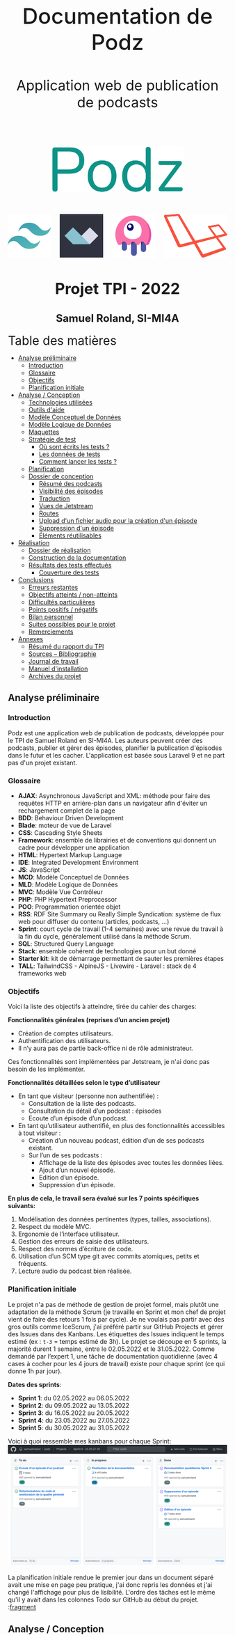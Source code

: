 <div style="text-align: center; padding-top: 150px;">
<p style="text-align: center; border: none; font-size: 50px; font-weight: 500;">Documentation de Podz</p>
<p style="text-align: center; border: none; font-size: 2rem;">Application web de publication de podcasts</p>
<div style="display:flex; padding: 50px 100px; justify-content: center; font-family: Fira Code;">
<img src="logo.png" style="box-shadow: none">
</div>
<div style="display: flex; justify-content: center; margin-bottom: 50px;">
<img style="box-shadow: none; height: 100px; margin: 0px 10px;" src="imgs/tailwind.png" />
<img style="box-shadow: none; height: 100px; margin: 0px 10px;" src="imgs/alpine.png" />
<img style="box-shadow: none; height: 100px; margin: 0px 10px;" src="imgs/livewire.png" />
<img style="box-shadow: none; height: 100px; margin: 0px 10px;" src="imgs/laravel.png" />
</div>

<h2 style="text-align: center; border: none; font-size: 35px;">Projet TPI - 2022</h2>
<h2 style="text-align: center; border: none; font-size: 1.5rem;">Samuel Roland, SI-MI4A</h2>
</div>

<div class="page"/> 


<div style="font-size: 28px; margin-top: 20px;">Table des matières</div>

<!-- toc start -->
<div class="toc">

- [Analyse préliminaire](#analyse-préliminaire)
  - [Introduction](#introduction)
  - [Glossaire](#glossaire)
  - [Objectifs](#objectifs)
  - [Planification initiale](#planification-initiale)
- [Analyse / Conception](#analyse--conception)
    - [Technologies utilisées](#technologies-utilisées)
    - [Outils d'aide](#outils-daide)
    - [Modèle Conceptuel de Données](#modèle-conceptuel-de-données)
    - [Modèle Logique de Données](#modèle-logique-de-données)
    - [Maquettes](#maquettes)
  - [Stratégie de test](#stratégie-de-test)
    - [Où sont écrits les tests ?](#où-sont-écrits-les-tests-)
    - [Les données de tests](#les-données-de-tests)
    - [Comment lancer les tests ?](#comment-lancer-les-tests-)
  - [Planification](#planification)
  - [Dossier de conception](#dossier-de-conception)
    - [Résumé des podcasts](#résumé-des-podcasts)
    - [Visibilité des épisodes](#visibilité-des-épisodes)
    - [Traduction](#traduction)
    - [Vues de Jetstream](#vues-de-jetstream)
    - [Routes](#routes)
    - [Upload d'un fichier audio pour la création d'un épisode](#upload-dun-fichier-audio-pour-la-création-dun-épisode)
    - [Suppression d'un épisode](#suppression-dun-épisode)
    - [Éléments réutilisables](#éléments-réutilisables)
- [Réalisation](#réalisation)
  - [Dossier de réalisation](#dossier-de-réalisation)
  - [Construction de la documentation](#construction-de-la-documentation)
  - [Résultats des tests effectués](#résultats-des-tests-effectués)
    - [Couverture des tests](#couverture-des-tests)
- [Conclusions](#conclusions)
  - [Erreurs restantes](#erreurs-restantes)
  - [Objectifs atteints / non-atteints](#objectifs-atteints--non-atteints)
  - [Difficultés particulières](#difficultés-particulières)
  - [Points positifs / négatifs](#points-positifs--négatifs)
  - [Bilan personnel](#bilan-personnel)
  - [Suites possibles pour le projet](#suites-possibles-pour-le-projet)
  - [Remerciements](#remerciements)
- [Annexes](#annexes)
  - [Résumé du rapport du TPI](#résumé-du-rapport-du-tpi)
  - [Sources – Bibliographie](#sources--bibliographie)
  - [Journal de travail](#journal-de-travail)
  - [Manuel d'installation](#manuel-dinstallation)
  - [Archives du projet](#archives-du-projet)

<!-- toc end -->

</div>

<div class="page"/><!-- saut de page -->

## Analyse préliminaire
### Introduction

Podz est une application web de publication de podcasts, développée pour le TPI de Samuel Roland en SI-MI4A. Les auteurs peuvent créer des podcasts, publier et gérer des épisodes, planifier la publication d'épisodes dans le futur et les cacher. L'application est basée sous Laravel 9 et ne part pas d'un projet existant.

### Glossaire

- **AJAX**: Asynchronous JavaScript and XML: méthode pour faire des requêtes HTTP en arrière-plan dans un navigateur afin d'éviter un rechargement complet de la page 
- **BDD**: Behaviour Driven Development
- **Blade**: moteur de vue de Laravel
- **CSS**: Cascading Style Sheets
- **Framework**: ensemble de librairies et de conventions qui donnent un cadre pour développer une application
- **HTML**: Hypertext Markup Language
- **IDE**: Integrated Development Environment
- **JS**: JavaScript
- **MCD**: Modèle Conceptuel de Données
- **MLD**: Modèle Logique de Données
- **MVC**: Modèle Vue Contrôleur
- **PHP**: PHP Hypertext Preprocessor
- **POO**: Programmation orientée objet
- **RSS**: RDF Site Summary ou Really Simple Syndication: système de flux web pour diffuser du contenu (articles, podcasts, ...)
- **Sprint**: court cycle de travail (1-4 semaines) avec une revue du travail à la fin du cycle, généralement utilisé dans la méthode Scrum.
- **SQL**: Structured Query Language
- **Stack**: ensemble cohérent de technologies pour un but donné
- **Starter kit**: kit de démarrage permettant de sauter les premières étapes
- **TALL**: TailwindCSS - AlpineJS - Livewire - Laravel : stack de 4 frameworks web

<div class="together">

### Objectifs

Voici la liste des objectifs à atteindre, tirée du cahier des charges:

**Fonctionnalités générales (reprises d’un ancien projet)**
- Création de comptes utilisateurs.
- Authentification des utilisateurs.
- Il n’y aura pas de partie back-office ni de rôle administrateur.

Ces fonctionnalités sont implémentées par Jetstream, je n'ai donc pas besoin de les implémenter.

**Fonctionnalités détaillées selon le type d’utilisateur**
- En tant que visiteur (personne non authentifiée) :
  - Consultation de la liste des podcasts.
  - Consultation du détail d’un podcast : épisodes
  - Ecoute d’un épisode d’un podcast.
- En tant qu’utilisateur authentifié, en plus des fonctionnalités accessibles à tout visiteur :
    - Création d’un nouveau podcast, édition d’un de ses podcasts existant.  
  - Sur l’un de ses podcasts :
    - Affichage de la liste des épisodes avec toutes les données liées.
    - Ajout d’un nouvel épisode.
    - Edition d’un épisode.
    - Suppression d’un épisode.
</div>

**En plus de cela, le travail sera évalué sur les 7 points spécifiques suivants:**
1. Modélisation des données pertinentes (types, tailles, associations).
1. Respect du modèle MVC.
1. Ergonomie de l’interface utilisateur.
1. Gestion des erreurs de saisie des utilisateurs.
1. Respect des normes d’écriture de code.
1. Utilisation d’un SCM type git avec commits atomiques, petits et fréquents.
1. Lecture audio du podcast bien réalisée.

### Planification initiale
Le projet n'a pas de méthode de gestion de projet formel, mais plutôt une adaptation de la méthode Scrum (je travaille en Sprint et mon chef de projet vient de faire des retours 1 fois par cycle). Je ne voulais pas partir avec des gros outils comme IceScrum, j'ai préféré partir sur GitHub Projects et gérer des Issues dans des Kanbans. Les étiquettes des Issues indiquent le temps estimé (ex : `t-3` = temps estimé de 3h). Le projet se découpe en 5 sprints, la majorité durent 1 semaine, entre le 02.05.2022 et le 31.05.2022. Comme demandé par l’expert 1, une tâche de documentation quotidienne (avec 4 cases à cocher pour les 4 jours de travail) existe pour chaque sprint (ce qui donne 1h par jour).

**Dates des sprints**:
- **Sprint 1**: du 02.05.2022 au 06.05.2022
- **Sprint 2**: du 09.05.2022 au 13.05.2022
- **Sprint 3**: du 16.05.2022 au 20.05.2022
- **Sprint 4**: du 23.05.2022 au 27.05.2022
- **Sprint 5**: du 30.05.2022 au 31.05.2022

Voici à quoi ressemble mes kanbans pour chaque Sprint:
![kanban](imgs/kanban-example.png)

La planification initiale rendue le premier jour dans un document séparé avait une mise en page peu pratique, j'ai donc repris les données et j'ai changé l'affichage pour plus de lisibilité. L'ordre des tâches est le même qu'il y avait dans les colonnes Todo sur GitHub au début du projet.  
:[fragment](markdown-build/planification-initiale.md)

<div class="page"/>

## Analyse / Conception

#### Technologies utilisées
J'ai choisi la stack **TALL** (*TailwindCSS - AlpineJS - Livewire - Laravel*) pour ce projet, car je suis à l'aise avec ces 4 frameworks et parce qu'ils permettent d'être productif pour développer une application web.

**Petits aperçus de ces frameworks**
- **[Laravel](https://laravel.com/)**: un framework PHP basé sur le modèle MVC et en POO. Laravel donne accès à beaucoup de classes et fonctions très pratiques, d'avoir une structure imposée, d'avoir des solutions simples aux problèmes récurrents (traductions, authentification, gestion des dates, ...). Tout ceci simplifie beaucoup le développement d'applications web en PHP une fois qu'on est à l'aise avec les bases.
- **[Livewire](https://laravel-livewire.com/)**: un framework pour Laravel permettant de faire des composants fullstack réactifs. L'idée est d'utiliser la puissance de Blade et PHP pour avoir des parties réactives sur le frontend (normalement codées en Javascript) sans devoir coder des requêtes AJAX.
- **[AlpineJS](https://alpinejs.dev/)**: un petit framework Javascript relativement simple à apprendre, utilisée ici pour gérer certaines interactions que Livewire ne permet pas, ou qui concernent des états d'affichage (là où des requêtes sur le backend seraient inutiles). Les composants s'écrivent inline (sur les balises HTML directement). Très pratique pour afficher un dropdown, faire une barre de progression, ...
- **[TailwindCSS](https://tailwindcss.com/)**: un framework CSS, concurrent de Bootstrap mais centré autour des propriétés CSS (en ayant des classes utilitaires - "utility-first") au lieu de fournir des classes "composants". C'est très puissant pour construire rapidement des interfaces, en écrivant quasiment jamais de CSS pur. Pour faire du responsive c'est très pratique parce qu'il suffit d'utiliser un préfixe d'écran devant n'importe quelle classe pour utiliser des media queries. Par exemple, on peut utiliser `md:text-white` pour dire que le texte est blanc sur les écrans medium et au dessus.

Divers:
- **[Jetstream](https://jetstream.laravel.com/2.x/introduction.html)**: Un starter Kit Laravel mettant en place les fonctionnalités d'authentification, tels que la connexion, la création de compte, la gestion du compte et beaucoup d'autres. L'option Livewire a été utilisée.

<div class="page"/>

#### Outils d'aide
Pour m'aider dans mon développement, j'ai utilisé différent outils, ils ne sont pas requis pour travailler sur Podz, mais peuvent être très utiles:
- **[Clockwork](https://underground.works/clockwork/)**: paquet Composer et extension web pour debugger les performances, les requêtes SQL, voir le temps d'exécution, ... Le paquet Composer est déjà installé.
![clockwork](imgs/clockwork.png)
- **[Laravel Valet](https://laravel.com/docs/9.x/valet)**: fait tourner des serveurs web avec Nginx les rendant accessibles via des domaines en `.test`. Ce qui me permet de faire tourner mon serveur sous `podz.test` en HTTPS sans avoir besoin de me soucier de démarrer et d'arrêter ce serveur ni de gérer plusieurs ports quand plusieurs serveurs sont allumés. L'outil fonctionne pour MacOS, mais des forks pour [Windows](https://github.com/cretueusebiu/valet-windows) et [Linux](https://cpriego.github.io/valet-linux/) existent également. Attention à bien suivre la procédure d'installation pour ne pas être coupé d'internet à cause du DNS local mal configuré.
![valet](imgs/valet.png)

</div>

<div class="page"/>

#### Modèle Conceptuel de Données
![MCD](MCD.png)
</div>

**Spécificités dans Episodes**:
- Les combinaisons du numéro et du podcast lié, ainsi que le titre et le podcast lié, sont uniques (exemple: on ne peut pas avoir 2 fois un épisode 4 du podcast "Summer stories", et on ne peut pas avoir 2 fois un épisode nommé "Summer 2020 review" du podcast "Summer stories").
- La date de création est définie par la date de création de l'épisode sur la plateforme, peu importe ses autres informations (la publication ou l'état caché n'a pas d'influence sur cette date). Cette date ne change jamais et n'est affichée qu'à l'auteur.
- La date de publication peut être dans le passé ou mais aussi dans le futur. Si elle est dans le futur, l'épisode n'est pas encore publié (jusqu'à la date définie). Ceci permet de programmer dans le futur une publication.
- Le champ Caché est par défaut à Faux et n'a pas d'effet dans ce cas. S'il est Vrai, l'épisode ne sera pas visible dans les détails du podcast.

**Spécificités dans Podcasts**:
- La combinaison du titre et de l'auteur est unique. Exemple: Michelle ne peut pas publier 2 podcasts s'appelant "My story", par contre Michelle et Bob peuvent chacun publier 1 podcast nommé "My story".

<div class="together">

#### Modèle Logique de Données

![MLD](MLD.png)

</div>

Ce MLD n'a pas été fait à la main mais a été rétro-ingéniéré depuis la base de données, après avoir codé les migrations. Certains champs (`two_factor_*`) sont créés par une migration générée par Jetstream, je n'en ai pas besoin mais je ne vais pas les retirer pour ne pas risquer de casser certaines vues existantes. Ce MLD omet volontairement les tables générées par Laravel et propres à chaque application Laravel (`sessions`, `migrations`, ...), une partie provient de migrations créées par Jetstream. Ne vous étonnez donc pas de trouver d'autres tables dans la base de données, je ne les utilise pas directement. 

Les champs `created_at` et `updated_at` sont gérés automatiquement par Laravel (grâce au timestamps activés dans la migration), je n'utilise que le `created_at` en lecture seulement.

<!--
Le concept complet avec toutes ses annexes :

Par exemple : 
•	Multimédia: carte de site, maquettes papier, story board préliminaire, …
•	Bases de données: interfaces graphiques, modèle conceptuel.
•	Programmation: interfaces graphiques, maquettes, analyse fonctionnelle…
•	…
-->
<div class="together">

#### Maquettes
Le gabarit est déjà designé par Jetstream. Voici ce que voit un visiteur (déconnecté):
![page](models/Gabarit-visitor.png)
Et maintenant ce que voit un auteur (connecté):
![page](models/Gabarit-author.png)
Pour pouvoir utiliser les fonctionnalités requises, voici la liste complète des pages nécessaires et leur maquette:

- Page Connexion
- Page Inscription
- Page Liste des podcasts
- Page Page Détails d'un podcast
  - Vue visiteur
  - Vue Détails et édition pour auteur
- Page Création d'un podcast

</div>

**Page Connexion**  
![page](models/Connexion.png)

**Page Inscription**  
![page](models/Inscription.png)

<div class="together">

**Page Liste des podcasts**  
Cette page est visible publiquement et c'est la page par défaut de l'application, on y accède également via le bouton Podcasts en haut à gauche. On peut cliquer sur un podcast pour accéder à ses détails.
![page](models/Podcasts_page.png)

</div>

<div class="together">

**Page Détails d'un podcast**

**Vue visiteur**  
Les visiteurs ne voient que les épisodes qui sont visibles et ils ne voient que le numéro, le titre, la description, l'audio et la date (mais sans l'heure et la minute de publication).
![page](models/Page_d%C3%A9tails_podcast_visiteur.png)
</div>

<div class="together">

**Vue Détails et édition pour auteur**  
L'auteur voit toutes les informations de ses podcasts contrairement au visiteur. L'auteur a une vue visiteur sur les podcasts qui ne lui appartiennent pas. Nous sommes le 09.05.2022 dans cette maquette, l'épisode 4 est caché et le 5 est planifié pour le 10.05.2022 à 15:08. L'épisode 4 est caché parce que l'auteur a décidé après coup de le remettre en privé. Voici l'apparance de la page quand un auteur la charge.
![page](models/Vue-auteur-podcast-details.png)
</div>

<div class="together">

Quand l'auteur clique sur les icônes d'édition, des formulaires s'affichent pour les éléments sélectionnés afin de permettre l'édition ou la suppression. Quand on clique sur `Nouvel épisode...`, le formulaire de création apparaît juste en dessous. On peut éditer plusieurs éléments à la fois, il n'y aura pas de problèmes puisque la page ne se rafraîchit pas mais est découpée en plusieurs composants Livewire.
![page](models/Vue-auteur-podcast-details-edition.png)

</div>

<div class="together">

**Page Création d'un podcast**  
Simple formulaire pour créer un nouveau podcast, avec affichage des erreurs en dessous des champs si jamais les valeurs rentrées sont invalides.
![page](models/Page_cr%C3%A9er_podcast.png)
</div>

<div class="together">

### Stratégie de test

Cette section concerne la manière dont est testé Podz durant le projet. Je teste manuellement les fonctionnalités dans mon navigateur (Firefox) et j'écris aussi des tests automatisés avec PHPUnit (un framework PHP de tests). La plupart des fonctionnalités sont couvertes par ces tests automatisés et quand cela n'est pas le cas, je regarde à la main si cela fonctionne. 

La stratégie de développement est le BDD (Behaviour Driven Development). Cela consiste à écrire des tests qui testent le comportement avant de coder, s'assurer que le test plante, puis développer jusqu'à que le test passe. Ensuite on peut refactoriser pour augmenter la qualité tout en s'assurant que cela fonctionne. J'ai fait quelques tests unitaires mais la majorité sont des tests fonctionnels. Toute la suite de tests est lancée très fréquemment (plusieurs fois par jour) pour s'assurer qu'une nouvelle fonctionnalité n'a pas cassé une autre en chemin.
</div>
<!-- todo: check BDD meaning -->

#### Où sont écrits les tests ?
Tous les tests se trouvent dans le dossier `tests` à la racine du repository. Le dossier `Feature` contient les tests fonctionnels, `Unit` les tests unitaires et `Jetstream` les tests créé par Jetstream (ces derniers ont été retiré de `Feature` afin de ne pas les exécuter constamment).

#### Les données de tests

<!-- todo: à corriger -->
Des factories et le seeder ont été codés pour ne pas devoir rentrer des valeurs à la main. Dans mon seeder `DatabaseSeeder` je génére peu d'éléments (minimum de 2) pour les tests automatisés, afin d'accélérer l'exécution. Je génère plus d'éléments pour l'application locale afin d'avoir une situation plus réaliste dans le navigateur. Dans `EpisodeFactory`, j'ai fait en sorte que les épisodes soient toujours visibles et publiés dans le passé (afin d'éviter des tests qui plantent à cause de cette partie aléatoire non supportée). Quand les tests doivent avoir des épisodes cachés (pour tester les cas de visibilité), ils en créent eux-mêmes quelques-uns avant.

Etant le choix par défaut dans Laravel, j'ai utilisé le paquet Faker dans mes factories pour générer différents types de données. Le texte généré est en Lorem Ipsum. Ce qui est pratique comparé à l'écriture de données manuelles, c'est qu'on peut avoir des textes très longs permettant de valider dans nos interfaces que les valeurs extrèmes sont correctement affichées.

**Exemple de données fictives générées par Faker**:
![faker](imgs/faker-example.png)

Avant chaque test, on retourne à l'état initiale grâce au trait `RefreshDatabase`. Puis le seeder `DatabaseSeeder` s'exécute grâce au `$seed` défini à `true`. Ces 2 configurations sont faites dans `tests/TestCase.php`, ce qui permet au final que tous les tests sont lancées sur une base de données propre et remplie.

Afin de ne pas impacter la base de données de développement, les tests sont lancés sur une base de données SQLite en mémoire. Voici les lignes en bas du fichier de configuration de PHPUnit `phpunit.xml`, qui redéfinit 2 variables d'environnement permettant d'avoir une base de données en RAM.
```xml
<env name="DB_DATABASE" value=":memory:"/>
<env name="DB_CONNECTION" value="sqlite"/>
```

#### Comment lancer les tests ?
Il est nécessaire d'avoir mis en place le projet et d'avoir l'extension PHP SQLite tout d'arbod. Ensuite, il y a différentes manières de lancer les tests dans un terminal dans le dossier du projet:
- `php artisan test`
- `./vendor/bin/phpunit`
- `phpunit` (seulement si phpunit a été installé séparement/globalement)

Les tests en dehors du dossier `tests/Unit` et `tests/Feature` ne sont pas lancés. Pour exécuter les tests de Jetstream si besoin, il faut lancer `php artisan test tests/Jetstream` ou pour tout inclure `php artisan test tests`.

Vous pouvez passer des paramètres à `phpunit` (fonctionne aussi avec la commande `php artisan test`).

**Exemples**:
1. pour exécuter seulement 1 test nommé `test_podcasts_page_exists` on peut filtrer:  
`php artisan test --filter test_podcasts_page_exists`
1. pour exécuter une classe de tests donnée:  
`php artisan test tests/Feature/PodcastsTest.php`
1. pour exécuter les tests d'un dossier:  
`php artisan test tests/Unit`

Je recommande de configurer un raccourci clavier dans votre IDE pour lancer les tests. J'ai utilisé ce réglage de raccourci dans VSCode pour lancer tous les tests lors d'un `ctrl+t ctrl+t`
```json
{
    "key": "ctrl+t ctrl+t",
    "command": "workbench.action.terminal.sendSequence",
    "args": {
        "text": "php artisan test\u000D"
    }
}
```
<div class="page"/>

### Planification
La liste des tâches est la même qu'au départ, les estimations n'ont pas été modifiées. Afin de comparer ce qui avait été prévu et ce qui s'est réellement passé finalement, j'ai rajouté quelques colonnes. Tout le tableau est ordré par la date d'achèvement des tâches, ce qui explique que ce n'est pas exactement le même ordre que la planification initiale. `S-d` signifie `Sprint de départ` et `S-f` signifie `Sprint final` (est différent pour les tâches achevée en retard ou en avance). Le Delta est le résultat de Temps estimé - Temps passé. Ce calcul n'a pas de sens pour le tâches des "Documentation quotidienne" qui est un temps planifié et non estimé.
:[fragment](markdown-build/planification-finale.md)

*Tâches diverses* contient toutes les activités qui ne sont pas reliés à des Issues sur Github, ce comptage se base sur le journal de travail (voir les entrées qui n'ont pas de tâche assignée). Ceci inclut les visites de M. Hurni et des experts et la résolution de petits bugs.

**Analyse des différences**  
Quand on compare le temps estimé et passé on voit que j'ai sur-estimé certaines tâches simples, et que j'ai beaucoup sous-estimé les tâches plus complexes et longues. À partir du sprint 3, presque toutes les tâches ont été terminée un ou deux sprints plus tard. Les 2 tâches les plus sous-estimées sont "Ajout d'un nouvel épisode" et "Finalisation de la documentation". Je n'avais pas imaginé avoir autant de peine pour la création d'épisode, et qu'il y avait autant de choses à expliquer dans la documentation.

Je m'en suis rendu compte tard, mais mon sprint 4 était prévu sur toute la semaine alors que le jeudi et vendredi étaient fériés. Si on regarde mon journal de travail, on voit que je n'ai pas réussi à faire de la documentation tous les jours. Dans ce tableau, il y a aussi des petits bouts de documentations écrits pour les fonctionnalités en tant que tels dont le temps est compté avec celles-ci. J'étais très concentré sur le code en sprint 2 et j'ai fait moins de documentation que le reste des sprints. A la fin j'avais du retard sur les finitions du code et surtout sur ma documentation, j'ai donc rattraper à la maison.

<!-- ajouter heures diverses non classifiées -->
<!-- commentaire avance et retard, et rattrapage et total, et heures diverse significations.-->
<!--
Révision de la planification initiale du projet :

•	planning indiquant les dates de début et de fin du projet ainsi que le découpage connu des diverses phases. 
•	partage des tâches en cas de travail à plusieurs.

Il s’agit en principe de la planification définitive du projet. Elle peut être ensuite affinée (découpage des tâches). Si les délais doivent être ensuite modifiés, le responsable de projet doit être avisé, et les raisons doivent être expliquées dans l’historique.
-->

### Dossier de conception

#### Résumé des podcasts  
Sur la page Podcasts, il y a un résumé des descriptions des podcasts, qui se limitent à 150 caractères (+3 petits points), puisque la description est trop longue pour être affichée entièrement et l'utilisation de `text-overflow: ellipsis` en CSS sur plusieurs lignes n'est pas très simple. Raccourcir en PHP était donc l'autre solution. Un attribut `summary` de la classe `Podcast` permet de récupérer facilement ce résumé. Si la description est plus courte que la limite, la description est utilisée.

#### Visibilité des épisodes
Pour qu'un épisode soit visible publiquement il faut que sa date de publication soit dans le passé et que son état Caché soit Faux. Si cette condition n'est pas vraie, l'épisode n'est visible que par l'auteur. Si on regarde en détail le code et les routes, on s'aperçoit que les fichiers étant sur le disque public, il n'y a pas d'autorisations appliquée au chargement des fichiers audios. Ainsi si on mémorise le nom du fichier audio, et que l'épisode devient ensuite invisible, on pourra toujours accéder publiquement via le lien d'accès direct (ex: `https://podz.test/storage/episodes/UyJ7nE5TewwbnjXRAhrmWX6Ht45.ogg`). Cette sécurité n'était pas demandée donc je ne l'ai pas implémentée mais cela pourrait être une idée d'amélioration. Pour corriger ceci, il faudrait bouger les épisodes dans le disque `local` qui n'est pas publiquement accessible, et "streamer" les fichiers audio via une route dédiée de notre application, de sorte à pouvoir appliquer un contrôle des droits d'accès et bloquer l'accès du fichier audio sur un épisode caché si ce n'est pas l'auteur.

#### Traduction  
Pour que les messages d'erreurs soient en français. J'utilise le système d'internationalisation de Laravel et j'ai défini le français comme langue par défaut et l'anglais comme langue de repli ("fallback language") au cas où quelquechose n'aurait pas été traduit en français. J'ai dupliqué le fichier `lang/fr/validation.php` à partir `lang/en/validation.php` et j'ai traduit les quelques messages d'erreurs que j'utilisais.

#### Vues de Jetstream  
Le `navigation-menu.blade.php` a été modifié afin d'avoir les bons boutons. Le logo de Jetstream était modifiable dans 3-4 fichiers différents, j'ai préféré regrouper le tout dans `logo.blade.php` afin de centraliser. Le logo utilise la couleur `green` définie dans `tailwind.config.js`. Le gabarit `layouts.guest` a été supprimé au profit d'un seul gabarit `layouts.app`, le menu de navigation s'adapte pour si on est connecté ou non.

<div class="togheter">

#### Routes
J'ai suivi les conventions des noms et URLs des routes comme pour les controlleurs resources (je n'en ai pas utilisé dans ce projet).

![laravel-doc-image](imgs/routes-convention.png)
*Tiré de la [documentation de Laravel](https://laravel.com/docs/9.x/controllers#actions-handled-by-resource-controller)*
</div>

<!--
Fournir tous les document de conception:

•	le choix du matériel HW
•	le choix des systèmes d'exploitation pour la réalisation et l'utilisation
•	le choix des outils logiciels pour la réalisation et l'utilisation
•	site web: réaliser les maquettes avec un logiciel, décrire toutes les animations sur papier, définir les mots-clés, choisir une formule d'hébergement, définir la méthode de mise à jour, …
•	bases de données: décrire le modèle relationnel, le contenu détaillé des tables (caractéristiques de chaque champs) et les requêtes.
•	programmation et scripts: organigramme, architecture du programme, découpage modulaire, entrées-sorties des modules, pseudo-code / structogramme…

Le dossier de conception devrait permettre de sous-traiter la réalisation du projet !
-->
#### Upload d'un fichier audio pour la création d'un épisode
J'ai décidé de fixer la taille maximum d'upload de fichiers à 150MB. Cette limite est fixée dans l'application, au niveau de la validation à la création d'un épisode et dans la taille maximum pour l'upload de fichiers temporaires de Livewire. Ces 2 paramètres dans la configuration de PHP (fichier `php.ini`) doivent être augmentées au dessus de 150MB: `upload_max_filesize` et `post_max_size`.

Les fichiers audios sont stockés dans `storage/app/public/episodes` c'est à dire dans le dossier `episodes` du dossier `public` avec un nom aléatoire unique.

#### Suppression d'un épisode
J'ai surchargé la méthode `delete` dans `Episode.php` afin d'ajouter la suppression du fichier en même temps que la suppression de l'enregistrement. J'ai mis le tout dans une transaction pour éviter d'avoir l'incohérence du fichier qui existe sur le disque mais il n'y a plus d'épisode lié dans la base de donnée. Cette transaction n'empêche pas d'avoir l'incohérence inverse, puisque la suppression sur le disque n'est pas une requête SQL (et ne peut pas être rollback).

```php
public function delete()
{
    DB::transaction(function () {
        //Delete file on disk first
        Storage::disk('public')->delete($this->path);

        //Then delete the record in db
        parent::delete();
    });
}
```

#### Éléments réutilisables

**Le composant Field**  
Un composant Blade permettant d'abstraire les éléments communs à tous les champs de formulaire: l'affichage du label, le design basique et l'affichage des erreurs de validations.

*Propriétés du composant*
| Nom           | Type   | Requis | Description                                                                                                           |
| ------------- | ------ | ------ | --------------------------------------------------------------------------------------------------------------------- |
| `name`        | String | Oui    | Le nom technique du champ, utilisé pour l'attribut `name` de l'input et par le `@error()` et par la fonction `old()`. |
| `label`       | String | Non    | Nom du label au dessus du champ.                                                                                      |
| `type`        | String | Non    | Type de l'`<input>`. Par défaut `text`. Si `textarea` est donné, une balise `<textarea>` est utilisée à la place.     |
| `placeholder` | String | Non    | Un placeholder qui est ajouté directement sur le champ.                                                               |
| `cssOnField`  | String | Non    | Des classes CSS qui sont ajoutées directement sur le champ.                                                           |

Tous les autres attributs non reconnus sont transférés à la `div` racine du composant, ce qui permet d'ajouter du style ou d'autres attributs HTML pour tout le composant. Tous les attributs commençant par `wire:model` sont ajoutés au champ pour permettre l'utilisation de ce composant avec Livewire.

Exemple d'utilisation:
```html
<form action="{{ route('podcasts.store') }}" method="POST">
<x-field label="Title" name="title"></x-field>
<x-field label="Description" type="textarea" name="description"></x-field>
<x-field label="Date de naissance" type="date" name="user.date"></x-field>
[...]
</form>
```

Un autre exemple d'utilisation dans le cas d'un formulaire géré par Livewire:
```html
<div>
    <x-field 
        wire:keyup.enter="update" 
        placeholder="Rentrez un titre court et marquant." 
        label="Title" name="podcast.title" 
        wire:model.lazy="podcast.title">
    </x-field>
    <x-field 
        label="Description" type="textarea" 
        name="podcast.description" wire:model.lazy="podcast.description">
    </x-field>
    @csrf
    <button wire:click.prevent="update" class="btn mt-1">Enregistrer</button>
</div>
```

**Classes CSS et couleurs**  
J'ai défini 3 nouvelles couleurs Tailwind, qu'on peut utiliser partout où les couleurs fonctionnent avec TailwindCSS (`border-green`, `text-lightblue`, `bg-blue`, ...)
```javascript
//Extrait de tailwind.config.js
colors: {
    'green': '#0d9488',
    'blue': '#0d1594',
    'lightblue': '#0d159414',
}
```

Il y a aussi des classes CSS qui peuvent être utilisées pour avoir un design commun à travers l'interface:
- `text-info`: pour les messages d'informations
- `btn`: pour les boutons

<div class="page"/>

## Réalisation

Podz est maintenant en version 1 (v1), cette version est affichée à droite du logo. Il n'y a pas d'autres numéros avant.

### Dossier de réalisation

<!-- réduire taille du texte pour éviter les overflow-->
**Structure du repository**  
Certains dossiers de Laravel moins pertinents ont été remplacés par des `...`. Seulement les dossiers et les fichiers à la racine sont affichés. Uniquement ceux que j'ai utilisé sont définis.

<pre class="text-sm">
podz                      <span>Racine du repository</span>
├─ app                    <span></span>
│   ├─ Actions            <span></span>
│   │   ├─ Fortify        <span></span>
│   │   └─ Jetstream      <span></span>
│   ├─ Console            <span></span>
│   ├─ Exceptions         <span></span>
│   ├─ Http               <span></span>
│   │   ├─ Controllers    <span>Les classes contrôleurs</span>
│   │   ├─ Livewire       <span>Les classes des composants Livewire</span>
│   │   └─ Middleware     <span></span>
│   ├─ Models             <span>Les classes modèles</span>
│   ├─ Providers          <span></span>
│   └─ View               <span>Les classes des vues, pour les composants Blade</span>
│       └─ Components     <span></span>
├─ ...                    <span></span>
├─ config                 <span>Les fichiers de configuration globaux</span>
├─ database               <span>Tout ce qui concerne la gestion de la base de données</span>
│   ├─ factories          <span>Les factories pour créer des données fictives</span>
│   ├─ migrations         <span>Les migrations pour définir la structure des tables</span>
│   └─ seeders            <span>Les seeders pour remplir la base de données avec les factories</span>
├─ docs                   <span>Dossier pour stocker les éléments de documentations (MCD, MLD)</span>
│   ├─ imgs               <span>Les images utilisées dans cette documentation</span>
│   ├─ models             <span>Les exports des maquettes</span>
│   └─ sources            <span>Les fichiers source binaires des maquettes, MCD et MLD</span>
├─ lang                   <span>Les fichiers de langues</span>
│   ├─ en                 <span></span>
│   └─ fr                 <span>Certaines traductions en français</span>
├─ public                 <span></span>
├─ resources              <span>Toutes les ressources utiles à générer nos vues</span>
│   ├─ css                <span>Style CSS global écrit dans app.css</span>
│   ├─ js                 <span>Javascript global écrit dans app.js</span>
│   ├─ markdown           <span></span>
│   └─ views              <span></span>
│       ├─ api            <span></span>
│       ├─ auth           <span></span>
│       ├─ components     <span></span>
│       ├─ layouts        <span>Contient le gabarit app.blade.php</span>
│       ├─ livewire       <span>Les vues pour Livewire</span>
│       ├─ podcasts       <span>Les vues pour les podcasts</span>
│       ├─ profile        <span></span>
│       └─ vendor         <span></span>
│           └─ jetstream  <span>Les vues de Jetstream </span>
│               └─ ...    <span></span>
├─ routes                 <span>Configuration des routes dans web.php</span>
├─ storage                <span>Espace de stockage dédié</span>
│   ├─ app                <span>Dossier ciblé par le disque "local"</span>
│   │   ├─ public         <span>Dossier publiquement accessible et ciblé par le disque "public"</span>
│   │   └─ testing        <span>Fichiers audios de tests pour le développement</span>
│   ├─ clockwork          <span></span>
│   ├─ ...                <span></span>
│   └─ logs               <span>Emplacement de laravel.log</span>
├─ tests                  <span>Tests automatisés</span>
│   ├─ Feature            <span>Tests fonctionnels</span>
│   ├─ Jetstream          <span>Tests créés par Jetstream</span>
│   └─ Unit               <span>Tests unitaires</span>
│                         <span></span>
│   .editorconfig         <span></span>
│   .env.example          <span>Fichier .env d'exemple</span>                    
│   .gitattributes        <span></span>
│   .gitignore            <span></span>
│   .styleci.yml          <span></span>
│   artisan               <span>Le CLI artisan</span>
│   composer.json         <span>Liste des paquets Composer requis</span>
│   composer.lock         <span>Liste des paquets Composer installées et leur version</span>
│   package-lock.json     <span>Liste des paquets NPM installées et leur version</span>
│   package.json          <span>Liste des paquets NPM requis</span>
│   phpunit.xml           <span>Fichier de configuration de PhpUnit</span>
│   README.md             <span></span>
│   tailwind.config.js    <span>Configuration de Tailwind</span>
│   webpack.mix.js        <span>Configuration du build JS et CSS avec Webpack pour Mix</span>
</pre>

<!--

Décrire la réalisation "physique" de votre projet

•	les répertoires où le logiciel est installé
•	la liste de tous les fichiers et une rapide description de leur contenu (des noms qui parlent !)
•	les versions des systèmes d'exploitation et des outils logiciels
•	la description exacte du matériel
•	le numéro de version de votre produit !
•	programmation et scripts: librairies externes, dictionnaire des données, reconstruction du logiciel - cible à partir des sources.

NOTE : Evitez d’inclure les listings des sources, à moins que vous ne désiriez en expliquer une partie vous paraissant importante. Dans ce cas n’incluez que cette partie…
-->

### Construction de la documentation
La documentation étant écrite en Markdown, j'ai du régler plusieurs problèmes pour avoir le même résultat visuel que si j'avais travaillé dans Word.

Pour l'exporter en PDF et avoir cette apparance, j'ai utilisé VSCode et une extension nommée `Markdown PDF` (id: `yzane.markdown-pdf`), de lancer la palette de commandes (Ctrl + Maj + P), puis de choisir l'action `Markdown PDF: Export (pdf)`. Le résultat sera le fichier `podz-docs.pdf` à côté de ce fichier. Même fonctionnement pour le journal de travail et le README s'il y a besoin de les exporter. J'ai du écrire du CSS `docs/markdown-build/pdf-export.css` pour améliorer le design de l'export qui n'était pas très joli. Toutes les configurations pour l'extension sont faites dans le fichier `.vscode/settings.json` (en-tête et pied de page, choix du thème du surlignage avec HighlightJS, taille des marges et feuilles de styles).

### Résultats des tests effectués
<!-- Compléter temps !! -->
Cette capture montre le résultat des tests exécutés le 30.05.2022. Tous les tests passent.
![img](imgs/tests-results.png)

<!-- todo: check selenium and testing tools -->
Voici la liste complète des tests, les noms devraient permettre d'avoir une idée de ce qui est testé et quels cas sont couverts.

<!-- todo: update the list and names if changed in between! -->
1. **`Tests\Unit\EpisodeTest`**
    1. `path is well built`

2. **`Tests\Unit\PodcastTest`**
    1. `podcasts summary is correctly extracted`
    2. `podcasts summary doesnt extract when description length is already good`
    3. `get next number really gives next number`

3. **`Tests\Feature\EpisodeCreationTest`**
    1. `podcast details page uses episode creation component`
    2. `podcast details page doesnt use episode creation if not author`
    3. `episode creation works`
    4. `data are correctly validated`
    5. `audio file type is validated`
    6. `default value of the episode are set`
    7. `publishing fails silently if forbidden`
    8. `publishing 2 episodes with same title in a podcast is not possible`

4. **`Tests\Feature\EpisodeDeletionTest`**
    1. `episode deletion works`
    2. `episode deletion is only authorized to the author`

5. **`Tests\Feature\EpisodeUpdateTest`**
    1. `podcast details page uses episode update component`
    2. `podcast details page doesnt use episode update if not author`
    3. `episode update works`
    4. `data are correctly validated`
    5. `datetime value is set after mount`
    6. `update fails silently if forbidden`
    7. `updating title to another episode title in the same podcast fails`

6. **`Tests\Feature\PodcastCreationTest`**
    1. `create a podcast page exists`
    2. `create a podcast page is guarded`
    3. `store route is guarded`
    4. `podcast creation works`
    5. `podcast is not created on invalid request`
    6. `new podcast button is present`
    7. `new podcast button doesnt exist as visitor`

7. **`Tests\Feature\PodcastDetailsTest`**
    1. `podcasts details page exists`
    2. `podcast info component is included in the page`
    3. `all information are displayed for the author`
    4. `a message is displayed when no episode is published`
    5. `prefix text of future release date is displayed correctly for author`
    6. `release date displays only date for the public`
    7. `future episodes are not publicly visible`
    8. `past hidden episodes are nt visible for the public`
    9. `only required info are displayed publicly`

8. **`Tests\Feature\PodcastUpdateTest`**
    1. `podcast details page contains update component`
    2. `podcast details page doesnt contain update component as visitor and as non author`
    3. `details can be updated`
    4. `details must be valid`

9. **`Tests\Feature\PodcastsTest`**
    1. `podcasts page exists`
    2. `the page has title and description`
    3. `all podcasts are displayed with their data`


#### Couverture des tests
Comme les tests sont écrits et exécutés en PHP, les tests ne peuvent que tester le comportement backend. Les interactions frontend ne peuvent pas être testées avec les outils actuels.

Pour la plupart des fonctionnalités, j'ai suivi cette ordre pour décider des tests à écrire et de leur contenu:
1. D'abord écrire un test pour vérifier que la page existe ou que le composant Livewire testé est bien chargé dans une des pages.
2. Ensuite tester le comportement idéal (avec toutes les données valides).
3. Puis tester les validations des données.
4. Et finalement valider les permissions de visibilité ou d'accès (ex: être sûr qu'un visiteur ne peut pas modifier un épisode ou ne peut pas voir d'épisode s'il est invisible).

<!-- check order and reorder if needed -->

**Ce que les tests ne couvrent pas**:
- La validation de la taille maximale d'upload d'un fichier pour la création d'épisode

    Les tests manuels ont permis de vérifier que cela fonctionnait. Un test manuel avec un fichier mp3 de 170Mo a été fait plusieurs fois afin de vérifier la limite de 150Mo. En voici la démonstration:

    ![file-upload-error](imgs/file-upload-error.png)
- Les méthodes `episodes()` et `publicEpisodes()` de `Podcast` en test unitaire
- La présence des icônes, selon la personne connectée (puisqu'ils sont en SVG ils n'ont pas de nom et c'est difficile de les identifier)

<div class="page"/>

## Conclusions
Le moment est venu de regarder comment s'est déroulé le projet et de faire une petite métaréflexion.
<!--

Développez en tous cas les points suivants:

•	Objectifs atteints / non-atteints
•	Points positifs / négatifs
•	Difficultés particulières
•	Suites possibles pour le projet (évolutions & améliorations)

 -->
### Erreurs restantes
- Au lancement des tests, les fichiers audios créés ne devraient pas aller dans le dossier `storage/app/public/episodes` mais un faux dossier de stockage (avec `Storage::fake('public');`), mais cela ne marche pas vraiment et je ne sais pas pourquoi.

### Objectifs atteints / non-atteints

Tous les objectifs fixés au départ ont été atteints.
| Objectif                                                                                      | Atteint ? |
| --------------------------------------------------------------------------------------------- | --------- |
| En tant que visiteur (personne non authentifiée) :                                            |           |
| <li>Consultation de la liste des podcasts.</li>                                               | Oui       |
| <li>Consultation du détail d’un podcast : épisodes  </li>                                     | Oui       |
| <li>Ecoute d’un épisode d’un podcast.    </li>                                                | Oui       |
| En tant qu’utilisateur authentifié, en plus des fonctionnalités accessibles à tout visiteur : |           |
| <li>Création d’un nouveau podcast, édition d’un de ses podcasts existant.    </li>            | Oui       |
| Sur l’un de ses podcasts :                                            </li>                   |           |
| <li>Affichage de la liste des épisodes avec toutes les données liées.  </li>                  | Oui       |
| <li>Ajout d’un nouvel épisode.                                           </li>                | Oui       |
| <li>Edition d’un épisode.                                          </li>                      | Oui       |
| <li>Suppression d’un épisode.                                       </li>                     | Oui       |

 <!-- ![podz en images](imgs/) todo -->

### Difficultés particulières
- L'upload de fichiers et les tests associés ont été assez difficiles, comme expliqué dans mon journal de travail. Pour comprendre pourquoi les tests ne passaient pas alors que mon code était correct quand on faisait `UploadedFile::fake()->create('audio.m4a', 100, 'audio/mp4')` par ex., j'ai regardé dans le code de la classe `FileFactory` (dans `vendor\laravel\framework\src\Illuminate\Http\Testing\FileFactory.php`) dans mon IDE (en faisant Ctrl+click sur la méthode `create()`) et j'ai trouvé ceci:
  
  <div class="together">

  ```php
  /**
   * Create a new fake file.
   *
   * @param  string  $name
   * @param  string|int  $kilobytes
   * @param  string|null  $mimeType
   * @return \Illuminate\Http\Testing\File
   */
  public function create($name, $kilobytes = 0, $mimeType = null)
  {
      if (is_string($kilobytes)) {
          return $this->createWithContent($name, $kilobytes);
      }

      return tap(new File($name, tmpfile()), function ($file) use ($kilobytes, $mimeType) {
          $file->sizeToReport = $kilobytes * 1024;
          $file->mimeTypeToReport = $mimeType;
      });
  }
  ```
  </div>

  On voit que le fichier contient le résultat `tmpfile()` (fonction PHP qui crée des fichiers temporaires), en inspectant avec un éditeur hexadécimal on y trouve une vingtaine d'octets toujours les mêmes, le contenu le correspond donc ni à la bonne taille ni au bon type MIME demandé. Pour que cela fonctionne quand même avec Laravel, la taille et le type MIME - que la classe retourne quand on lui demande - sont définis dans des attributs de la classe. Le problème dans mon application, c'est probablement parce que j'utilise Livewire qui stocke les fichiers dans un dossier temporaire puis les déplacent dans le bon dossier à la sauvegarde. Ce n'est qu'une hypothèse que je n'ai pas pu le vérifier (cela aurait demandé des recherches plus longues) mais j'imagine que l'objet `UploadedFile` final est rechargé ou recréé avec le fichier sur le disque, le type MIME et la taille étant fictifs sont donc perdus durant le processus.

  Pour résoudre ce problème, j'ai finalement créé différents vrais fichiers de différents formats dans `storage/app/testing` avec FFmpeg, et créé des fichiers bidons (`test.pdf`), que j'utilise comme fichier à l'upload.

- L'export PDF de mes documentations et la construction des planifications ont été complexes, avec toutes les choses à inclure à inclure et moyens de détourner les contraintes. Pour la planification finale, il y avait beaucoup de valeurs qui devaient être recopiées de Github. Au lieu de tout faire à la main j'ai préféré scripter sa génération. J'ai créé un fichier `planifdata.json` avec les infos des Issues tirées de l'API de Github dans lequel j'ai ajouté le temps passé sur chaque tâche (en calculant les sommes des temps indiqué dans mon journal de travail). Mon script fonctionne très bien et est super pratique. J'ai du faire du design de mon document en CSS et parfois écraser le style par défaut de l'extension, cela m'a pris un certain temps.

### Points positifs / négatifs

Les tests automatisés sont un point positif du projet, car sont robustes et m'ont beaucoup aidé durant le développement.
Au niveau de la planification j'aurai puis mieux gérer mon temps en classe. Parfois je suis resté bloqué sur l'écriture de tests que j'aurai pu outrepasser et d'autres fois j'étais déconcentré et/ou j'aidais des collègues sur Laravel. Mieux avancer et être un peu plus concentré aurait peut-être permis de ne pas avoir trop de retard à la fin. J'aurai aussi pu faire les calculs des totals de temps de travail pour me rendre compte de mon avance ou retard.

Au niveau de la documentation, faire de la documentation plus régulièrement aurait permis de varier un peu le travail final. Je pense avoir fait une documentation assez qualitative et soignée. J'ai mis plus de détails et de soin dans cette documentation que d'habitude, c'était important pour moi de rendre des documents soignés.

Un autre point positif est d'avoir réussi à tout finir les fonctionnalités demandées.

### Bilan personnel

J'ai eu beaucoup de plaisir à développer Podz, surtout avec l'écriture des tests. Contrairement à mon Pré-TPI où je n'avais pas pu terminer le développement et la documentation, je suis plutôt content d'avoir réussi à finir toutes les fonctionnalités demandées dans les temps et d'avoir pu faire correctement la documentation. Je me sens encore plus à l'aise qu'avant pour écrire des tests, même pour des cas plus complexe pour gérer des fichiers et des erreurs. J'ai compris les stratégies de base pour savoir ce qu'on peut tester ou pas, quand je dois en écrire un nouveau je sais donc rapidement quels sont les éléments à inclure. Au passage, j'ai appris que tous les navigateurs ne supportent pas tous les fichiers audio (surtout s'ils sont propriétaires), Firefox par ex. a quelques difficultés avec les fichiers `.m4a`.
Comme durant mon Pré-TPI, j'ai eu de la peine avec l'upload de fichiers parce que je n'arrivais pas à écrire des tests corrects. Donc j'ai beaucoup testé à la main et cela devenait vite chronophage. Grâce à l'aide M. Hurni mon chef de projet, j'ai pu changer de stratégie pour ces tests, je serai comment m'y prendre à l'avenir.

### Suites possibles pour le projet
De nombreuses fonctionnalités pourraient implémentés si le projet est réutilisé par quelqu'un d'autre. Voici une petite liste d'idées:
1. Ajouter un flux RSS ce qui permet d'écouter le podcast depuis un lecteur de podcasts (comme Apple Podcasts par exemple). Ce flux pourrait être utilisé pour republier le contenu sur d'autres plateformes (Spotify, Apple Podcasts, Soundcloud, ...).
2. Comme expliqué pour l'upload de fichiers, les fichiers audio pourraient être sécurisé derrière une route Laravel et non un accès direct, en passant par le disque `local`.
3. L'ajout d'images comme pochette de podcasts
4. Ajout de commentaires pour chaque épisode

Et beaucoup d'autres possibilités encore...

### Remerciements
J'aimerai remercier M. Hurni pour les retours et les conseils techniques qu'il m'a apporté au Pré-TPI et au TPI. Il a pu répondre à mes nombreuses questions et j'ai senti une vraie progression avec Laravel en général et l'écriture de tests. J'espère avoir pu utiliser au mieux ces feedbacks et continuer de m'améliorer continuellement sur Laravel et les autres frameworks à l'avenir, pour produire du code de qualité et maîtriser de plus en plus ces technologies.

Je remercie aussi Gatien Jayme pour sa relecture de ma documentation.

<div class="page"/>

## Annexes
<!-- todo: document séparé ?? -->
### Résumé du rapport du TPI
Le résumé est disponible en document séparé (voir archives) ou directement sur Github [en Markdown](https://github.com/samuelroland/podz/blob/main/docs/podz-résumé-tpi.md).

### Sources – Bibliographie
Pour résoudre mes différents problèmes j'ai surtout utilisé StackOverflow et les documentations officielles des 4 frameworks que j'utilise:
- **[Documentation de Laravel](https://laravel.com/docs)**
- **[Documentation de Livewire](https://laravel-livewire.com/docs)**
- **[Documentation de AlpineJS](https://alpinejs.dev/docs)**
- **[Documentation de TailwindCSS](https://tailwindcss.com/docs)**

J'ai aussi utilisé le site [**Mozilla Developer Network**](https://developer.mozilla.org/fr/) comme référence pour le HTML et le CSS.

- **Icônes**: les icônes ont été copié-collées (en SVG) depuis [heroicons.com](https://heroicons.com/), elles sont publiées sous licence MIT.

- [Liste des Types de médias, par l'IANA](https://www.iana.org/assignments/media-types/media-types.xhtml). Cette ressource m'a été utile pour trouver les types MIME des fichiers audios .ogg, .opus, et .mp3 pour la validation lors de la création d'épisode.

**Aides humaines**
- **M. Hurni**: conseils et retours réguliers, réponses à mes questions.
- **Gatien Jayme**: aide relecture des documents
<!--

Liste des livres utilisés (Titre, auteur, date), des sites Internet (URL) consultés, des articles (Revue, date, titre, auteur)… Et de toutes les aides externes (noms)   
-->
### Journal de travail
Le journal est disponible en document séparé (voir archives) ou directement sur Github [en Markdown](https://github.com/samuelroland/podz/blob/main/docs/podz-journal.md) ou [en PDF](https://github.com/samuelroland/podz/blob/main/docs/podz-journal.md).

### Manuel d'installation
Toutes les informations nécessaires à l'installation du projet se trouve dans le README disponible en document séparé (voir archives) ou sur GitHub [en Markdown](https://github.com/samuelroland/podz/blob/main/README.md).

### Archives du projet
- `podz-code.zip`: repository Git
- `podz-documentation.pdf`: cette documentation
- `podz-journal-de-travail.pdf`: journal de travail du projet
- `podz-résumé-tpi.pdf`: résumé du TPI
- `podz-readme.pdf`: le README avec la procédure de mise en place du projet